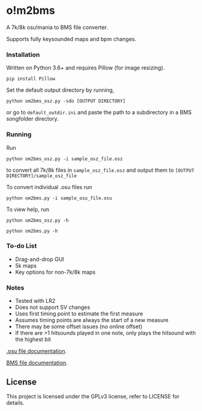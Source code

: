 # o!m2bms

A 7k/8k osu!mania to BMS file converter.

Supports fully keysounded maps and bpm changes.

### Installation

Written on Python 3.6+ and requires Pillow (for image resizing).

```
pip install Pillow
```

Set the default output directory by running,

```
python om2bms_osz.py -sdo [OUTPUT DIRECTORY]
```

or go to `default_outdir.ini` and paste the path to a subdirectory in a BMS songfolder directory.

### Running
Run

```
python om2bms_osz.py -i sample_osz_file.osz
```

to convert all 7k/8k files in `sample_osz_file.osz` and output them to `[OUTPUT DIRECTORY]/sample_osz_file`

To convert individual .osu files run

```
python om2bms.py -i sample_osu_file.osu
```



To view help, run

```
python om2bms_osz.py -h
```

```
python om2bms.py -h
```



### To-do List

- Drag-and-drop GUI
- 5k maps
- Key options for non-7k/8k maps

### Notes

- Tested with LR2
- Does not support SV changes
- Uses first timing point to estimate the first measure
- Assumes timing points are always the start of a new measure
- There may be some offset issues (no online offset)
- If there are >1 hitsounds played in one note, only plays the hitsound with the highest bit

[.osu file documentation](https://osu.ppy.sh/help/wiki/osu!_File_Formats/Osu_(file_format)).

[BMS file documentation](https://hitkey.nekokan.dyndns.info/cmds.htm).

## License

This project is licensed under the GPLv3 license, refer to LICENSE for details.

